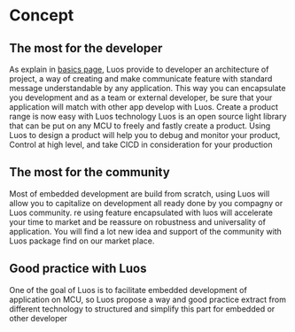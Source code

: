 # Concept

## The most for the developer

As explain in [basics page](../../luos-technology/basics/basics.md), Luos provide to developer an architecture of project, a way of creating and make communicate feature with standard message understandable by any application. This way you can encapsulate you development and as a team or external developer, be sure that your application will match with other app develop with Luos. Create a product range is now easy with Luos technology
Luos is an open source light library that can be put on any MCU to freely and fastly create a product. Using Luos to design a product will help you to debug and monitor your product, Control at high level, and take CICD in consideration for your production


## The most for the community

Most of embedded development are build from scratch, using Luos will allow you to capitalize on development all ready done by you compagny or Luos community. re using feature encapsulated with luos will accelerate your time to market and be reassure on robustness and universality of application. You will find a lot new idea and support of the community with Luos package find on our market place.


## Good practice with Luos

One of the goal of Luos is to facilitate embedded development of application on MCU, so Luos propose a way and good practice extract from different technology to structured and simplify this part for embedded or other developer
